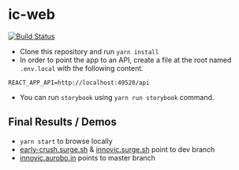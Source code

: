 # ic-web

[![Build Status](https://travis-ci.org/redsoftware-hq/ic-web.svg?branch=master)](https://travis-ci.org/redsoftware-hq/ic-web)

* Clone this repository and run `yarn install`
* In order to point the app to an API, create a file at the root named `.env.local` with the following content.

```text
REACT_APP_API=http://localhost:49520/api
```

* You can run `storybook` using `yarn run storybook` command.

## Final Results / Demos

* `yarn start` to browse locally
* [early-crush.surge.sh](https://github.com/aurobo/ic-web/tree/f1d13968875d10c8eaf82a462794b47cd9582808/early-crush.surge.sh) & [innovic.surge.sh](https://github.com/aurobo/ic-web/tree/f1d13968875d10c8eaf82a462794b47cd9582808/innovic.surge.sh) point to dev branch
* [innovic.aurobo.in](https://github.com/aurobo/ic-web/tree/f1d13968875d10c8eaf82a462794b47cd9582808/innovic.aurobo.in) points to master branch

